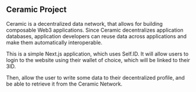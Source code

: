 
## Ceramic Project

Ceramic is a decentralized data network, that allows for building composable Web3 applications. Since Ceramic decentralizes application databases, application developers can reuse data across applications and make them automatically interoperable.


This is a simple Next.js application, which uses Self.ID. It will allow users to login to the website using their wallet of choice, 
which will be linked to their 3ID. 

Then, allow the user to write some data to their decentralized profile, and be able to retrieve it from the Ceramic Network.

